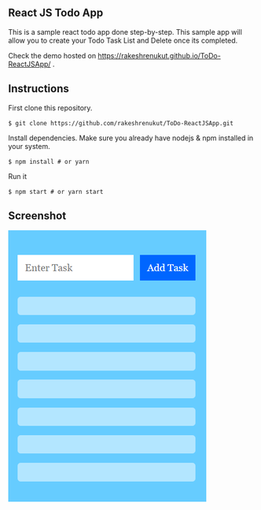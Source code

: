 ## React JS Todo App
This is a sample react todo app done step-by-step. This sample app will allow you to create your Todo Task List and Delete once its completed.

Check the demo hosted on https://rakeshrenukut.github.io/ToDo-ReactJSApp/ .

## Instructions

First clone this repository.

<pre><code>$ git clone https://github.com/rakeshrenukut/ToDo-ReactJSApp.git</code></pre>

Install dependencies. Make sure you already have nodejs & npm installed in your system.

<pre><code>$ npm install # or yarn</code></pre>

Run it

<pre><code>$ npm start # or yarn start</code></pre>

## Screenshot

![](todolist/todo.PNG)


